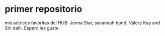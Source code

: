 # primer repositorio 
mis actrices favoritas del HUB: Jenna Star, savannah bond,
Valery Kay and Siri dahl. Espero les guste 

